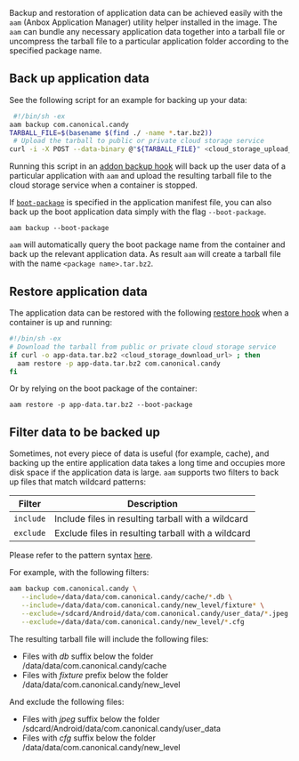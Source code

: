 Backup and restoration of application data can be achieved easily with the `aam`  (Anbox Application Manager) utility helper installed in the image. The `aam` can bundle any necessary application data together into a tarball file or uncompress the tarball file to a particular application folder according to the specified package name.

## Back up application data

See the following script for an example for backing up your data:

```bash
 #!/bin/sh -ex
aam backup com.canonical.candy
TARBALL_FILE=$(basename $(find ./ -name *.tar.bz2))
 # Upload the tarball to public or private cloud storage service
curl -i -X POST --data-binary @"${TARBALL_FILE}" <cloud_storage_upload_url>
```
Running this script in an [addon backup hook](https://discourse.ubuntu.com/t/managing-addons/17759#heading--backup-and-restore) will back up the user data of a particular application with `aam` and upload the resulting tarball file to the cloud storage service when a container is stopped.

If [`boot-package`](https://discourse.ubuntu.com/t/managing-applications/17760#heading--create-applications) is specified in the application manifest file, you can also back up the boot application data simply with the flag `--boot-package`.

    aam backup --boot-package


`aam` will automatically query the boot package name from the container and back up the relevant application data. As result `aam` will create a tarball file with the name `<package name>.tar.bz2`.

## Restore application data

The application data can be restored with the following [restore hook](https://discourse.ubuntu.com/t/managing-addons/17759#heading--backup-and-restore) when a container is up and running:

```bash
#!/bin/sh -ex
# Download the tarball from public or private cloud storage service
if curl -o app-data.tar.bz2 <cloud_storage_download_url> ; then
  aam restore -p app-data.tar.bz2 com.canonical.candy
fi
```

Or by relying on the boot package of the container:

    aam restore -p app-data.tar.bz2 --boot-package

## Filter data to be backed up

Sometimes, not every piece of data is useful (for example, cache), and backing up the entire application data takes a long time and occupies more disk space if the application data is large. `aam` supports two filters to back up files that match wildcard patterns:

 Filter      |  Description
-------------|--------------------------------------------------------------------
`include`    | Include files in resulting tarball with a wildcard
`exclude`    | Exclude files in resulting tarball with a wildcard

Please refer to the pattern syntax [here](https://golang.org/pkg/path/filepath/#Match).

For example, with the following filters:

```bash
aam backup com.canonical.candy \
   --include=/data/data/com.canonical.candy/cache/*.db \
   --include=/data/data/com.canonical.candy/new_level/fixture* \
   --exclude=/sdcard/Android/data/com.canonical.candy/user_data/*.jpeg \
   --exclude=/data/data/com.canonical.candy/new_level/*.cfg
```

The resulting tarball file will include the following files:

- Files with *db* suffix below the folder /data/data/com.canonical.candy/cache
- Files with *fixture* prefix below the folder /data/data/com.canonical.candy/new_level

And exclude the following files:

* Files with *jpeg* suffix below the folder /sdcard/Android/data/com.canonical.candy/user_data
* Files with *cfg* suffix below the folder /data/data/com.canonical.candy/new_level
